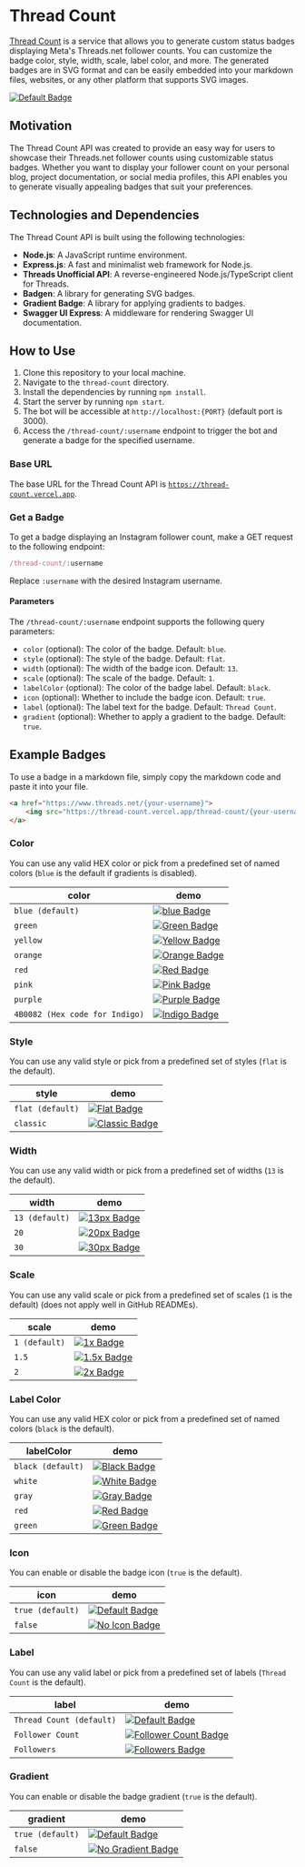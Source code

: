 # Thread Count 

[Thread Count](https://thread-count.vercel.app/) is a service that allows you to generate custom status badges displaying Meta's Threads.net follower counts. You can customize the badge color, style, width, scale, label color, and more. The generated badges are in SVG format and can be easily embedded into your markdown files, websites, or any other platform that supports SVG images.

<a href="https://www.threads.net/@zuck"><img src="https://thread-count.vercel.app/thread-count/zuck" alt="Default Badge"></a>

## Motivation

The Thread Count API was created to provide an easy way for users to showcase their Threads.net follower counts using customizable status badges. Whether you want to display your follower count on your personal blog, project documentation, or social media profiles, this API enables you to generate visually appealing badges that suit your preferences.

## Technologies and Dependencies

The Thread Count API is built using the following technologies:

- **Node.js**: A JavaScript runtime environment.
- **Express.js**: A fast and minimalist web framework for Node.js.
- **Threads Unofficial API**: A reverse-engineered Node.js/TypeScript client for Threads.
- **Badgen**: A library for generating SVG badges.
- **Gradient Badge**: A library for applying gradients to badges.
- **Swagger UI Express**: A middleware for rendering Swagger UI documentation.

## How to Use

1. Clone this repository to your local machine.
2. Navigate to the `thread-count` directory.
3. Install the dependencies by running `npm install`.
4. Start the server by running `npm start`.
5. The bot will be accessible at `http://localhost:{PORT}` (default port is 3000).
6. Access the `/thread-count/:username` endpoint to trigger the bot and generate a badge for the specified username.

### Base URL

The base URL for the Thread Count API is [`https://thread-count.vercel.app`](https://thread-count.vercel.app).

### Get a Badge

To get a badge displaying an Instagram follower count, make a GET request to the following endpoint:
```js
/thread-count/:username
```
Replace `:username` with the desired Instagram username.

#### Parameters

The `/thread-count/:username` endpoint supports the following query parameters:

- `color` (optional): The color of the badge. Default: `blue`.
- `style` (optional): The style of the badge. Default: `flat`.
- `width` (optional): The width of the badge icon. Default: `13`.
- `scale` (optional): The scale of the badge. Default: `1`.
- `labelColor` (optional): The color of the badge label. Default: `black`.
- `icon` (optional): Whether to include the badge icon. Default: `true`.
- `label` (optional): The label text for the badge. Default: `Thread Count`.
- `gradient` (optional): Whether to apply a gradient to the badge. Default: `true`.

## Example Badges

To use a badge in a markdown file, simply copy the markdown code and paste it into your file.
```markdown
<a href="https://www.threads.net/{your-username}">
    <img src="https://thread-count.vercel.app/thread-count/{your-username}" alt="My Thread Count">
</a> 
```

### Color

You can use any valid HEX color or pick from a predefined set of named colors (`blue` is the default if gradients is disabled).

| color | demo |
| ----- | ---- |
| `blue (default)` | <a href="https://www.threads.net/@zuck"><img src="https://thread-count.vercel.app/thread-count/zuck?gradient=false&color=blue" alt="blue Badge"></a> |
| `green` | <a href="https://www.threads.net/@zuck"><img src="https://thread-count.vercel.app/thread-count/zuck?gradient=false&color=green" alt="Green Badge"></a> |
| `yellow` | <a href="https://www.threads.net/@zuck"><img src="https://thread-count.vercel.app/thread-count/zuck?gradient=false&color=yellow" alt="Yellow Badge"></a> |
| `orange` | <a href="https://www.threads.net/@zuck"><img src="https://thread-count.vercel.app/thread-count/zuck?gradient=false&color=orange" alt="Orange Badge"></a> |
| `red` | <a href="https://www.threads.net/@zuck"><img src="https://thread-count.vercel.app/thread-count/zuck?gradient=false&color=red" alt="Red Badge"></a> |
| `pink` | <a href="https://www.threads.net/@zuck"><img src="https://thread-count.vercel.app/thread-count/zuck?gradient=false&color=pink" alt="Pink Badge"></a> |
| `purple` | <a href="https://www.threads.net/@zuck"><img src="https://thread-count.vercel.app/thread-count/zuck?gradient=false&color=purple" alt="Purple Badge"></a> |
| `4B0082 (Hex code for Indigo)` | <a href="https://www.threads.net/@zuck"><img src="https://thread-count.vercel.app/thread-count/zuck?gradient=false&color=4B0082" alt="Indigo Badge"></a> |

### Style

You can use any valid style or pick from a predefined set of styles (`flat` is the default).

| style | demo |
| ----- | ---- |
| `flat (default)` | <a href="https://www.threads.net/@zuck"><img src="https://thread-count.vercel.app/thread-count/zuck?style=flat" alt="Flat Badge"></a> |
| `classic` | <a href="https://www.threads.net/@zuck"><img src="https://thread-count.vercel.app/thread-count/zuck?style=classic" alt="Classic Badge"></a> |

### Width

You can use any valid width or pick from a predefined set of widths (`13` is the default).

| width | demo |
| ----- | ---- |
| `13 (default)` | <a href="https://www.threads.net/@zuck"><img src="https://thread-count.vercel.app/thread-count/zuck?width=13" alt="13px Badge"></a> |
| `20` | <a href="https://www.threads.net/@zuck"><img src="https://thread-count.vercel.app/thread-count/zuck?width=20" alt="20px Badge"></a> |
| `30` | <a href="https://www.threads.net/@zuck"><img src="https://thread-count.vercel.app/thread-count/zuck?width=30" alt="30px Badge"></a> |

### Scale

You can use any valid scale or pick from a predefined set of scales (`1` is the default) (does not apply well in GitHub READMEs).

| scale | demo |
| ----- | ---- |
| `1 (default)` | <a href="https://www.threads.net/@zuck"><img src="https://thread-count.vercel.app/thread-count/zuck?scale=1" alt="1x Badge"></a> |
| `1.5` | <a href="https://www.threads.net/@zuck"><img src="https://thread-count.vercel.app/thread-count/zuck?scale=1" alt="1.5x Badge"></a> |
| `2` | <a href="https://www.threads.net/@zuck"><img src="https://thread-count.vercel.app/thread-count/zuck?scale=1" alt="2x Badge"></a> |

### Label Color

You can use any valid HEX color or pick from a predefined set of named colors (`black` is the default).

| labelColor | demo |
| ---------- | ---- |
| `black (default)` | <a href="https://www.threads.net/@zuck"><img src="https://thread-count.vercel.app/thread-count/zuck?labelColor=black" alt="Black Badge"></a> |
| `white` | <a href="https://www.threads.net/@zuck"><img src="https://thread-count.vercel.app/thread-count/zuck?labelColor=white" alt="White Badge"></a> |
| `gray` | <a href="https://www.threads.net/@zuck"><img src="https://thread-count.vercel.app/thread-count/zuck?labelColor=gray" alt="Gray Badge"></a> |
| `red` | <a href="https://www.threads.net/@zuck"><img src="https://thread-count.vercel.app/thread-count/zuck?labelColor=red" alt="Red Badge"></a> |
| `green` | <a href="https://www.threads.net/@zuck"><img src="https://thread-count.vercel.app/thread-count/zuck?labelColor=green" alt="Green Badge"></a> |

### Icon

You can enable or disable the badge icon (`true` is the default).

| icon | demo |
| ---- | ---- |
| `true (default)` | <a href="https://www.threads.net/@zuck"><img src="https://thread-count.vercel.app/thread-count/zuck" alt="Default Badge"></a> |
| `false` | <a href="https://www.threads.net/@zuck"><img src="https://thread-count.vercel.app/thread-count/zuck?icon=false" alt="No Icon Badge"></a> |

### Label

You can use any valid label or pick from a predefined set of labels (`Thread Count` is the default).

| label | demo |
| ----- | ---- |
| `Thread Count (default)` | <a href="https://www.threads.net/@zuck"><img src="https://thread-count.vercel.app/thread-count/zuck" alt="Default Badge"></a> |
| `Follower Count` | <a href="https://www.threads.net/@zuck"><img src="https://thread-count.vercel.app/thread-count/zuck?label=Follower%20Count" alt="Follower Count Badge"></a> |
| `Followers` | <a href="https://www.threads.net/@zuck"><img src="https://thread-count.vercel.app/thread-count/zuck?label=Followers" alt="Followers Badge"></a> |

### Gradient

You can enable or disable the badge gradient (`true` is the default).

| gradient | demo |
| -------- | ---- |
| `true (default)` | <a href="https://www.threads.net/@zuck"><img src="https://thread-count.vercel.app/thread-count/zuck" alt="Default Badge"></a> |
| `false` | <a href="https://www.threads.net/@zuck"><img src="https://thread-count.vercel.app/thread-count/zuck?gradient=false" alt="No Gradient Badge"></a> |
